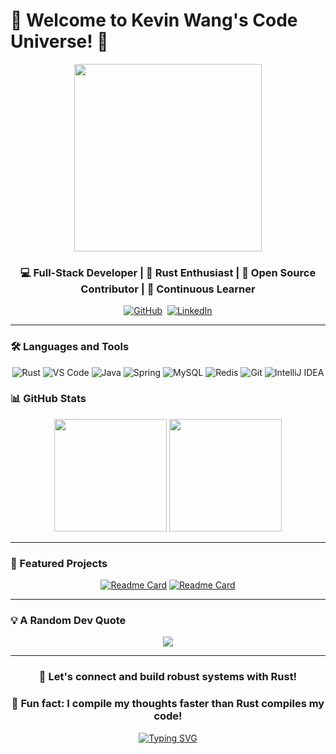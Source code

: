 # 👋 Welcome to Kevin Wang's Code Universe! 🌌

<div align="center">
  <img src="https://media.giphy.com/media/13HgwGsXF0aiGY/giphy.gif" width="300" />
</div>

<h3 align="center">💻 Full-Stack Developer | 🦀 Rust Enthusiast | 🚀 Open Source Contributor | 🌱 Continuous Learner</h3>

<p align="center">
  <a href="https://github.com/kevinWangSheng"><img src="https://img.shields.io/badge/-GitHub-181717?style=flat-square&logo=github" alt="GitHub" /></a>&nbsp;
  <a href="https://www.linkedin.com/in/kevinwangwu/"><img src="https://img.shields.io/badge/-LinkedIn-0077B5?style=flat-square&logo=linkedin&logoColor=white" alt="LinkedIn" /></a>
</p>

---

### 🛠️ Languages and Tools

<div align="center">

![Rust](https://img.shields.io/badge/-Rust-000000?style=flat-square&logo=rust&logoColor=white)
![VS Code](https://img.shields.io/badge/-VS%20Code-007ACC?style=flat-square&logo=visual-studio-code&logoColor=white)
![Java](https://img.shields.io/badge/-Java-007396?style=flat-square&logo=java&logoColor=white)
![Spring](https://img.shields.io/badge/-Spring-6DB33F?style=flat-square&logo=spring&logoColor=white)
![MySQL](https://img.shields.io/badge/-MySQL-4479A1?style=flat-square&logo=mysql&logoColor=white)
![Redis](https://img.shields.io/badge/-Redis-DC382D?style=flat-square&logo=redis&logoColor=white)
![Git](https://img.shields.io/badge/-Git-F05032?style=flat-square&logo=git&logoColor=white)
![IntelliJ IDEA](https://img.shields.io/badge/-IntelliJ%20IDEA-000000?style=flat-square&logo=intellij-idea&logoColor=white)

</div>

### 📊 GitHub Stats

<div align="center">
  <img height="180em" src="https://github-readme-stats.vercel.app/api?username=kevinWangSheng&show_icons=true&theme=vue" />
  <img height="180em" src="https://github-readme-stats.vercel.app/api/top-langs/?username=kevinWangSheng&layout=compact&theme=vue&hide=html" />
</div>

---

### 🌟 Featured Projects

<div align="center">

[![Readme Card](https://github-readme-stats.vercel.app/api/pin/?username=kevinWangSheng&repo=json_parser&theme=vue)](https://github.com/kevinWangSheng/json_parser)
[![Readme Card](https://github-readme-stats.vercel.app/api/pin/?username=kevinWangSheng&repo=WebServer&theme=vue)](https://github.com/kevinWangSheng/WebServer)

</div>

---

### 💡 A Random Dev Quote

<div align="center">

![](https://quotes-github-readme.vercel.app/api?type=horizontal&theme=light)

</div>

---
<h3 align="center">🦀 Let's connect and build robust systems with Rust!</h3>
<h3 align="center">🎉 Fun fact: I compile my thoughts faster than Rust compiles my code!</h3>
<div align="center">

[![Typing SVG](https://readme-typing-svg.demolab.com?font=Fira+Code&pause=1000&color=36BCF7FF&center=true&vCenter=true&width=435&lines=Always+learning%2C+always+coding;Building+robust+systems%2C+one+line+at+a+time)](https://git.io/typing-svg)

</div>
